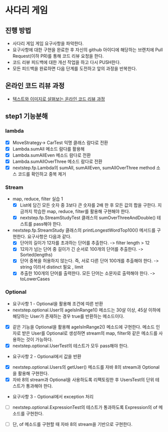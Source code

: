 # 사다리 게임
## 진행 방법
* 사다리 게임 게임 요구사항을 파악한다.
* 요구사항에 대한 구현을 완료한 후 자신의 github 아이디에 해당하는 브랜치에 Pull Request(이하 PR)를 통해 코드 리뷰 요청을 한다.
* 코드 리뷰 피드백에 대한 개선 작업을 하고 다시 PUSH한다.
* 모든 피드백을 완료하면 다음 단계를 도전하고 앞의 과정을 반복한다.

## 온라인 코드 리뷰 과정
* [텍스트와 이미지로 살펴보는 온라인 코드 리뷰 과정](https://github.com/nextstep-step/nextstep-docs/tree/master/codereview)


## step1 기능분해
### lambda
* [X] MoveStrategy-> CarTest 익명 클래스 람다로 전환
* [X] Lambda.sumAll 메소드 람다를 활용해 
* [X] Lambda.sumAllEven 메소드 람다로 전환
* [X] Lambda.sumAllOverThree 메소드 람다로 전환
* [X] nextstep.fp.Lambda의 sumAll, sumAllEven, sumAllOverThree method 소스 코드를 확인하고 중복 제거
### Stream
* map, reduce, filter 실습 1 
  * [X] List에 담긴 모든 숫자 중 3보다 큰 숫자를 2배 한 후 모든 값의 합을 구한다. 지금까지 학습한 map, reduce, filter를 활용해 구현해야 한다.
  * [X] nextstep.fp.StreamStudyTest 클래스의 sumOverThreeAndDouble() 테스트를 pass해야 한다.
* nextstep.fp.StreamStudy 클래스의 printLongestWordTop100() 메서드를 구현한다. 요구사항은 다음과 같다.
  * [X] 단어의 길이가 12자를 초과하는 단어를 추출한다. -> filter length > 12
  * [X] 12자가 넘는 단어 중 길이가 긴 순서로 100개의 단어를 추출한다. -> Sorted(lengths)
  * [X] 단어 중복을 허용하지 않는다. 즉, 서로 다른 단어 100개를 추출해야 한다. -> string 이라서 distinct 필요 , limit
  * [X] 추출한 100개의 단어를 출력한다. 모든 단어는 소문자로 출력해야 한다. -> toLowerCases
### Optional
* 요구사항 1 - Optional을 활용해 조건에 따른 반환
* nextstep.optional.User의 ageIsInRange1() 메소드는 30살 이상, 45살 이하에 해당하는 User가 존재하는 경우 true를 반환하는 메소드이다.
* [X] 같은 기능을 Optional을 활용해 ageIsInRange2() 메소드에 구현한다. 메소드 인자로 받은 User를 Optional로 생성하면 stream의 map, filter와 같은 메소드를 사용하는 것이 가능하다.
* [X] nextstep.optional.UserTest의 테스트가 모두 pass해야 한다.
* 요구사항 2 - Optional에서 값을 반환
* [X] nextstep.optional.Users의 getUser() 메소드를 자바 8의 stream과 Optional을 활용해 구현한다.
* [X] 자바 8의 stream과 Optional을 사용하도록 리팩토링한 후 UsersTest의 단위 테스트가 통과해야 한다.
* 요구사항 3 - Optional에서 exception 처리
* [ ] nextstep.optional.ExpressionTest의 테스트가 통과하도록 Expression의 of 메소드를 구현한다.
* [ ] 단, of 메소드를 구현할 때 자바 8의 stream을 기반으로 구현한다.

